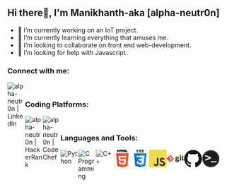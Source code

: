 ## Hi there👋, I'm Manikhanth-aka [alpha-neutr0n] 


- 🔭 I’m currently working on an IoT project.
- 🌱 I’m currently learning everything that amuses me.
- 👯 I’m looking to collaborate on front end web-development.
- 🤔 I’m looking for help with Javascript.

### Connect with me:

[<img align="left" alt="alpha-neutr0n | LinkedIn" width="40x" src="https://img.icons8.com/color/48/000000/linkedin.png"/>][linkedin]
<br />

### Coding Platforms:
[<img align="left" alt="alpha-neutr0n | HackerRank" width="40x" src="https://cdn.jsdelivr.net/npm/simple-icons@3.4.1/icons/hackerrank.svg" />][HR]
[<img align="left" alt="alpha-neutr0n | CodeChef" width="40x" src="https://cdn.jsdelivr.net/npm/simple-icons@3.4.1/icons/codechef.svg" />][CC]
<br />

### Languages and Tools:
<img align="left" alt="Python" width="40x" src="https://img.icons8.com/color/48/000000/python.png"/>
<img align="left" alt="C Programming" width="40x" src="https://img.icons8.com/color/48/000000/c-programming.png"/>
<img align="left" alt="C++" width="40x" src="https://img.icons8.com/color/48/000000/c-plus-plus-logo.png"/>
<img align="left" alt="HTML5" width="40x" src="https://raw.githubusercontent.com/github/explore/80688e429a7d4ef2fca1e82350fe8e3517d3494d/topics/html/html.png" />
<img align="left" alt="CSS3" width="40x" src="https://raw.githubusercontent.com/github/explore/80688e429a7d4ef2fca1e82350fe8e3517d3494d/topics/css/css.png" />
<img align="left" alt="JavaScript" width="40x" src="https://raw.githubusercontent.com/github/explore/80688e429a7d4ef2fca1e82350fe8e3517d3494d/topics/javascript/javascript.png" />
<img align="left" alt="Git" width="40x" src="https://raw.githubusercontent.com/github/explore/80688e429a7d4ef2fca1e82350fe8e3517d3494d/topics/git/git.png" />
<img align="left" alt="GitHub" width="40x" src="https://raw.githubusercontent.com/github/explore/78df643247d429f6cc873026c0622819ad797942/topics/github/github.png" />
<img align="left" alt="Terminal" width="40x" src="https://raw.githubusercontent.com/github/explore/80688e429a7d4ef2fca1e82350fe8e3517d3494d/topics/terminal/terminal.png" />
<br />




[linkedin]:https://www.linkedin.com/in/manikanth-katti-0a1155184/
[HR]:https://www.hackerrank.com/AlphaNeutron
[CC]:https://www.codechef.com/users/alphaneutron
